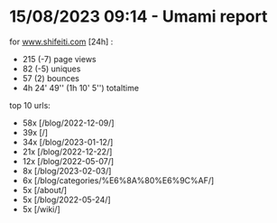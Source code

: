 # 15/08/2023 09:14 - Umami report
for www.shifeiti.com [24h] :

 - 215 (-7) page views
 - 82 (-5) uniques
 - 57 (2) bounces
 - 4h 24' 49'' (1h 10' 5'') totaltime


top 10 urls:
 - 58x [/blog/2022-12-09/]
 - 39x [/]
 - 34x [/blog/2023-01-12/]
 - 21x [/blog/2022-12-22/]
 - 12x [/blog/2022-05-07/]
 - 8x [/blog/2023-02-03/]
 - 6x [/blog/categories/%E6%8A%80%E6%9C%AF/]
 - 5x [/about/]
 - 5x [/blog/2022-05-24/]
 - 5x [/wiki/]


